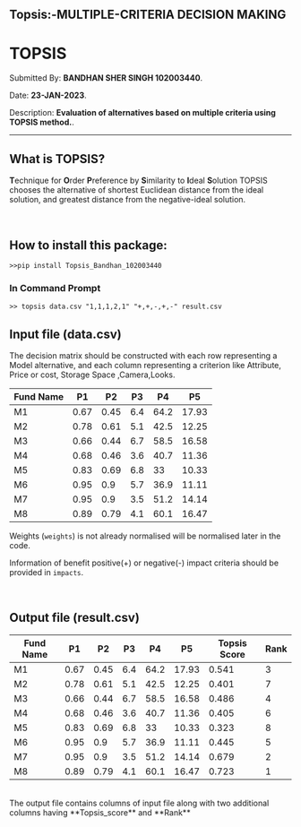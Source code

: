 ## Topsis:-MULTIPLE-CRITERIA DECISION MAKING

# TOPSIS

Submitted By: **BANDHAN SHER SINGH 102003440**.

Date: **23-JAN-2023**.

Description: **Evaluation of alternatives based on multiple criteria using TOPSIS method.**.

---

## What is TOPSIS?

**T**echnique for **O**rder **P**reference by **S**imilarity to **I**deal **S**olution
TOPSIS chooses the alternative of shortest Euclidean distance from the ideal solution,
and greatest distance from the negative-ideal solution.

<br>

## How to install this package:

```
>>pip install Topsis_Bandhan_102003440
```

### In Command Prompt

```
>> topsis data.csv "1,1,1,2,1" "+,+,-,+,-" result.csv
```

## Input file (data.csv)

The decision matrix should be constructed with each row representing a Model alternative, and each column representing a criterion like Attribute, Price or cost, Storage Space ,Camera,Looks.

| Fund Name | P1   | P2   | P3  | P4   | P5    |
| --------- | ---- | ---- | --- | ---- | ----- |
| M1        | 0.67 | 0.45 | 6.4 | 64.2 | 17.93 |
| M2        | 0.78 | 0.61 | 5.1 | 42.5 | 12.25 |
| M3        | 0.66 | 0.44 | 6.7 | 58.5 | 16.58 |
| M4        | 0.68 | 0.46 | 3.6 | 40.7 | 11.36 |
| M5        | 0.83 | 0.69 | 6.8 | 33   | 10.33 |
| M6        | 0.95 | 0.9  | 5.7 | 36.9 | 11.11 |
| M7        | 0.95 | 0.9  | 3.5 | 51.2 | 14.14 |
| M8        | 0.89 | 0.79 | 4.1 | 60.1 | 16.47 |

Weights (`weights`) is not already normalised will be normalised later in the code.

Information of benefit positive(+) or negative(-) impact criteria should be provided in `impacts`.

<br>

## Output file (result.csv)

| Fund Name | P1   | P2   | P3  | P4   | P5    | Topsis Score | Rank |
| --------- | ---- | ---- | --- | ---- | ----- | ------------ | ---- |
| M1        | 0.67 | 0.45 | 6.4 | 64.2 | 17.93 | 0.541        | 3    |
| M2        | 0.78 | 0.61 | 5.1 | 42.5 | 12.25 | 0.401        | 7    |
| M3        | 0.66 | 0.44 | 6.7 | 58.5 | 16.58 | 0.486        | 4    |
| M4        | 0.68 | 0.46 | 3.6 | 40.7 | 11.36 | 0.405        | 6    |
| M5        | 0.83 | 0.69 | 6.8 | 33   | 10.33 | 0.323        | 8    |
| M6        | 0.95 | 0.9  | 5.7 | 36.9 | 11.11 | 0.445        | 5    |
| M7        | 0.95 | 0.9  | 3.5 | 51.2 | 14.14 | 0.679        | 2    |
| M8        | 0.89 | 0.79 | 4.1 | 60.1 | 16.47 | 0.723        | 1    |

<br>
The output file contains columns of input file along with two additional columns having **Topsis_score** and **Rank**
